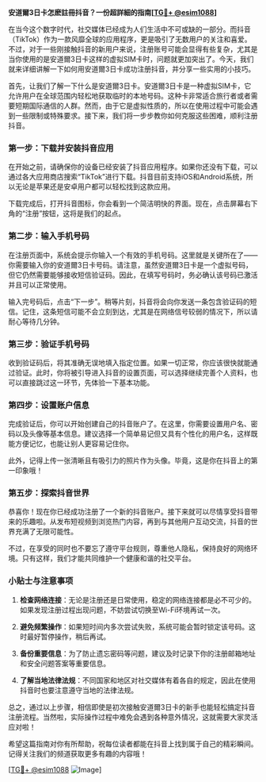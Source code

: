 **安道爾3日卡怎麽註冊抖音？一份超詳細的指南[[TG💪+ @esim1088](https://t.me/s/esim1088)]**

在当今这个数字时代，社交媒体已经成为人们生活中不可或缺的一部分。而抖音（TikTok）作为一款风靡全球的应用程序，更是吸引了无数用户的关注和喜爱。不过，对于一些刚接触抖音的新用户来说，注册账号可能会显得有些复杂，尤其是当你使用的是安道爾3日卡这样的虚拟SIM卡时，问题就更加突出了。今天，我们就来详细讲解一下如何用安道爾3日卡成功注册抖音，并分享一些实用的小技巧。

首先，让我们了解一下什么是安道爾3日卡。安道爾3日卡是一种虚拟SIM卡，它允许用户在全球范围内轻松地获取临时的本地号码。这种卡非常适合旅行者或者需要短期国际通信的人群。然而，由于它是虚拟性质的，所以在使用过程中可能会遇到一些限制或特殊要求。接下来，我们将一步步教你如何克服这些困难，顺利注册抖音。

### 第一步：下载并安装抖音应用

在开始之前，请确保你的设备已经安装了抖音应用程序。如果你还没有下载，可以通过各大应用商店搜索“TikTok”进行下载。抖音目前支持iOS和Android系统，所以无论是苹果还是安卓用户都可以轻松找到这款应用。

下载完成后，打开抖音图标，你会看到一个简洁明快的界面。现在，点击屏幕右下角的“注册”按钮，这将是我们的起点。

### 第二步：输入手机号码

在注册页面中，系统会提示你输入一个有效的手机号码。这里就是关键所在了——你需要输入你的安道爾3日卡号码。请注意，虽然安道爾3日卡是一个虚拟号码，但它仍然需要能够接收短信验证码。因此，在填写号码时，务必确认该号码已激活并且可以正常使用。

输入完号码后，点击“下一步”。稍等片刻，抖音将会向你发送一条包含验证码的短信。记住，这条短信可能不会立刻到达，尤其是在网络信号较弱的情况下，所以请耐心等待几分钟。

### 第三步：验证手机号码

收到验证码后，将其准确无误地填入指定位置。如果一切正常，你应该很快就能通过验证。此时，你将被引导进入抖音的设置页面，可以选择继续完善个人资料，也可以直接跳过这一环节，先体验一下基本功能。

### 第四步：设置账户信息

完成验证后，你可以开始创建自己的抖音账户了。在这里，你需要设置用户名、密码以及头像等基本信息。建议选择一个简单易记但又具有个性化的用户名，这样既能方便记忆，也能让别人更容易记住你。

此外，记得上传一张清晰且有吸引力的照片作为头像。毕竟，这是你在抖音上的第一印象哦！

### 第五步：探索抖音世界

恭喜你！现在你已经成功注册了一个新的抖音账户。接下来就可以尽情享受抖音带来的乐趣啦。从发布短视频到浏览热门内容，再到与其他用户互动交流，抖音的世界充满了无限可能性。

不过，在享受的同时也不要忘了遵守平台规则，尊重他人隐私，保持良好的网络环境。只有这样，我们才能共同维护一个健康和谐的社交平台。

### 小贴士与注意事项

1. **检查网络连接**：无论是注册还是日常使用，稳定的网络连接都是必不可少的。如果发现注册过程出现问题，不妨尝试切换至Wi-Fi环境再试一次。
   
2. **避免频繁操作**：如果短时间内多次尝试失败，系统可能会暂时锁定该号码。这时最好暂停操作，稍后再试。

3. **备份重要信息**：为了防止遗忘密码等问题，建议及时记录下你的注册邮箱地址和安全问题答案等重要信息。

4. **了解当地法律法规**：不同国家和地区对社交媒体有着各自的规定，因此在使用抖音时也要注意遵守当地的法律法规。

总之，通过以上步骤，相信即使是初次接触安道爾3日卡的新手也能轻松搞定抖音注册流程。当然啦，实际操作过程中难免会遇到各种意外情况，这就需要大家灵活应对啦！

希望这篇指南对你有所帮助，祝每位读者都能在抖音上找到属于自己的精彩瞬间。记得关注我们的频道获取更多有趣的内容哦！

[[TG💪+ @esim1088](https://t.me/s/esim1088) ![Image](https://i.postimg.cc/4NQfJmqS/Snipaste-2025-05-13-00-14-12.png)]
